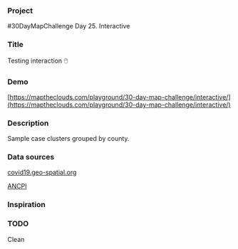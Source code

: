 ### Project

#30DayMapChallenge Day 25. Interactive

### Title

Testing interaction 🖱️

### Demo

[https://maptheclouds.com/playground/30-day-map-challenge/interactive/](https://maptheclouds.com/playground/30-day-map-challenge/interactive/)

### Description

Sample case clusters grouped by county.

### Data sources

[covid19.geo-spatial.org](covid19.geo-spatial.org)

[ANCPI](https://geoportal.ancpi.ro/)

### Inspiration

### TODO

Clean
